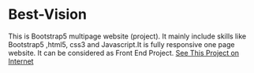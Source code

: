 # Best-Vision
This is Bootstrap5 multipage website (project). It mainly include skills like Bootstrap5 ,html5, css3 and Javascript.It is fully responsive one page website. It can be considered as Front End Project.
[See This Project on Internet](https://zeeshanmrajeproject1.netlify.app)
